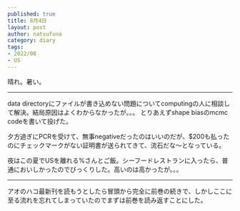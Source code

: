 ```yaml
--- 
published: true
title: 8月4日
layout: post
author: natsufuna
category: diary
tags: 
- 2022/08
- US
---
```

晴れ。暑い。

---
data directoryにファイルが書き込めない問題についてcomputingの人に相談して解決。結局原因はよくわからなかったが。。。
とりあえずshape biasのmcmc codeを書いて投げた。

夕方過ぎにPCRを受けて、無事negativeだったのはいいのだが、$200も払ったのにチェックマークがない証明書が送られてきて、流石だな〜となっている。

夜はこの夏でUSを離れる%さんとご飯。シーフードレストランに入ったら、普通においしかったのでびっくりした。高いのは高かったが。。。

---
アオのハコ最新刊を読もうとしたら冒頭から完全に前巻の続きで、しかしここに至る流れを忘れてしまっていたのでまずは前巻を読み返すことにした。